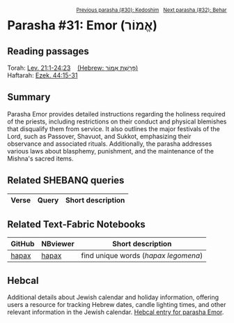 <span style="float: right;"><sup><a href="../30%20-%20Kedoshim">Previous parasha (#30): Kedoshim</a> &nbsp;&nbsp;<a href="../32%20-%20BeHar">Next parasha (#32): Behar</a></sup></span>

# Parasha #31: Emor (אֱמוֹר)

## Reading passages

Torah: [Lev. 21:1-24:23](https://www.stepbible.org/?q=version=NASB2020|reference=Lev.21:1-24:23&options=HNVUG) &nbsp;&nbsp; [(Hebrew: פָּרָשַׁת אֱמוֹר)](https://tikkun.io/#/p/emor)<br>
Haftarah: 
[Ezek. 44:15-31 ](https://www.stepbible.org/?q=version=NASB2020|reference=Ezek.44:15-31&options=HNVUG)

## Summary

Parasha Emor provides detailed instructions regarding the holiness required of the priests, including restrictions on their conduct and physical blemishes that disqualify them from service. It also outlines the major festivals of the Lord, such as Passover, Shavuot, and Sukkot, emphasizing their observance and associated rituals. Additionally, the parasha addresses various laws about blasphemy, punishment, and the maintenance of the Mishna's sacred items​​.

## Related SHEBANQ queries

Verse | Query | Short description
--- | --- | --- 


## Related Text-Fabric Notebooks

GitHub | NBviewer | Short description
---|---|---
[hapax](hapax.ipynb) | [hapax](https://nbviewer.org/github/tonyjurg/Parashot/blob/main/WeeklyParasha/31%20-%20Emor/hapax.ipynb)| find unique words (*hapax legomena*)

## Hebcal

Additional details about Jewish calendar and holiday information, offering users a resource for tracking Hebrew dates, candle lighting times, and other relevant information in the Jewish calendar. [Hebcal entry for parasha Emor](https://www.hebcal.com/sedrot/emor).

